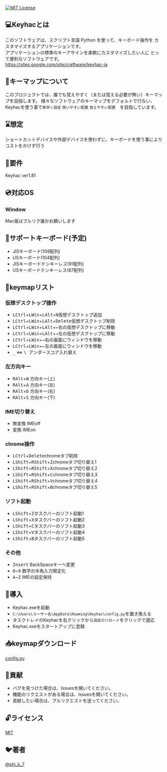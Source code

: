 [![MIT License](http://img.shields.io/badge/license-MIT-blue.svg?style=flat)](LICENSE)
## 💻Keyhacとは
このソフトウェアは、スクリプト言語 Python を使って、キーボード操作を カスタマイズするアプリケーションです。  
アプリケーションの標準のキーアサインを柔軟にカスタマイズしたい人に とって便利なソフトウェアです。  
https://sites.google.com/site/craftware/keyhac-ja

## 📃キーマップについて
このプロジェクトでは、誰でも覚えやすく（または覚える必要が無い）キーマップを目指します。
様々なソフトウェアのキーマップをデフォルトで行ない、Keyhacを使う事で`素早く設定` `使いやすい配置` `覚えやすい配置`　を目指しています。

## ️⌛️想定
ショートカットデバイスや外部デバイスを使わずに、キーボードを使う事によりコストをかけず行う

## 🔨要件
Keyhac ver1.81

## 💿対応OS  
### Window
Mac版はプルリク誰かお願いします

## 🔧サポートキーボード(予定)
- JISキーボード(108配列)
- USキーボード(104配列)
- JISキーボードテンキーレス(91配列)
- USキーボードテンキーレス(87配列)

## 📝keymapリスト
### 仮想デスクトップ操作 
- <kbd>LCtrl</kbd>+<kbd>LWin</kbd>+<kbd>LAlt</kbd>+<kbd>N</kbd>仮想デスクトップ追加
- <kbd>LCtrl</kbd>+<kbd>LWin</kbd>+<kbd>LAlt</kbd>+<kbd>Delete</kbd>仮想デスクトップ削除
- <kbd>LCtrl</kbd>+<kbd>LWin</kbd>+<kbd>LAlt</kbd>+<kbd>←</kbd>右の仮想デスクトップに移動
- <kbd>LCtrl</kbd>+<kbd>LWin</kbd>+<kbd>LAlt</kbd>+<kbd>→</kbd>左の仮想デスクトップに移動
- <kbd>LCtrl</kbd>+<kbd>LWin</kbd>+<kbd>→</kbd>右の画面にウィンドウを移動
- <kbd>LCtrl</kbd>+<kbd>LWin</kbd>+<kbd>←</kbd>左の画面にウィンドウを移動
- <kbd>_</kbd> ⇔ <kbd> \ </kbd> アンダースコア入れ替え  
### 左方向キー  
- <kbd>RAlt</kbd>+<kbd>W</kbd> 方向キー(上)
- <kbd>RAlt</kbd>+<kbd>A</kbd> 方向キー(左)
- <kbd>RAlt</kbd>+<kbd>D</kbd> 方向キー(右)
- <kbd>RAlt</kbd>+<kbd>S</kbd> 方向キー(下)  
### IME切り替え   
- <kbd>無変換</kbd> IMEoff
- <kbd>変換</kbd> IMEon
### chrome操作 
- <kbd>LCtrl</kbd>+<kbd>Delete</kbd>chromeタブ削除
- <kbd>LShift</kbd>+<kbd>RShift</kbd>+<kbd>Z</kbd>chromeタブ切り替え1
- <kbd>LShift</kbd>+<kbd>RShift</kbd>+<kbd>X</kbd>chromeタブ切り替え2
- <kbd>LShift</kbd>+<kbd>RShift</kbd>+<kbd>C</kbd>chromeタブ切り替え3
- <kbd>LShift</kbd>+<kbd>RShift</kbd>+<kbd>V</kbd>chromeタブ切り替え4
- <kbd>LShift</kbd>+<kbd>RShift</kbd>+<kbd>B</kbd>chromeタブ切り替え5
### ソフト起動 
- <kbd>LShift</kbd>+<kbd>Z</kbd>タスクバーのソフト起動1
- <kbd>LShift</kbd>+<kbd>X</kbd>タスクバーのソフト起動2
- <kbd>LShift</kbd>+<kbd>C</kbd>タスクバーのソフト起動3
- <kbd>LShift</kbd>+<kbd>V</kbd>タスクバーのソフト起動4
- <kbd>LShift</kbd>+<kbd>B</kbd>タスクバーのソフト起動5
### その他 
- <kbd>Insert</kbd> BackSpaceキーへ変更
- <kbd>0</kbd>~<kbd>9</kbd> 数字の半角入力限定化
- <kbd>A</kbd>~<kbd>Z</kbd> IMEの設定保持

## 🏃導入
- Keyhac.exeを起動
- `‪C:\Users\ユーザー名\AppData\Roaming\Keyhac\config.py`を置き換える
- タスクトレイのKeyhacを右クリックから`設定のリロード`をクリックで適応
- Keyhac.exeをスタートアップに登録

## 📥keymapダウンロード
[config.py](https://github.com/KatanoShingo/KeyhacKeymap/releases)

## 💪貢献
- バグを見つけた場合は、Issuesを開いてください。    
- 機能のリクエストがある場合は、Issuesを開いてください。    
- 貢献したい場合は、プルリクエストを送ってください。    

## 🔓ライセンス
[MIT](https://github.com/KatanoShingo/KeyhacKeymap/blob/master/LICENSE)

## 🐦著者
[@shi_k_7](https://twitter.com/shi_k_7)  
